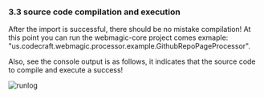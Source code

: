 ### 3.3 source code compilation and execution

After the import is successful, there should be no mistake compilation! At this point you can run the webmagic-core project comes exmaple: "us.codecraft.webmagic.processor.example.GithubRepoPageProcessor".

Also, see the console output is as follows, it indicates that the source code to compile and execute a success!

![runlog](http://webmagic.qiniudn.com/oscimages/103741_3Gf5_190591.png)
